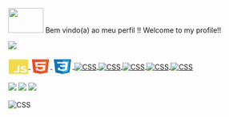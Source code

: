 <img lt="CSS" height="50" width="70" height="180em" src="https://github.com/geovanamayer/geovanamayer/assets/99758327/5cce395f-8588-4fc3-9ed0-e5318dafdb4c"/>    Bem vindo(a) ao meu perfil !!   Welcome to my profile!!  

 <div>
   <a href="https://github.com/geovanamayer">
  <img height="180em" src="https://github-readme-stats.vercel.app/api/top-langs/?username=geovanamayer&layout=compact&langs_count=6&theme=tokyonight"/>
  



</div>
<div style="display: inline_block"><br>
  <img align="center" alt="Js" height="30" width="40" src="https://raw.githubusercontent.com/devicons/devicon/master/icons/javascript/javascript-plain.svg">
  <img align="center" alt="HTML" height="30" width="40" src="https://raw.githubusercontent.com/devicons/devicon/master/icons/html5/html5-original.svg">
  <img align="center" alt="CSS" height="30" width="40" src="https://raw.githubusercontent.com/devicons/devicon/master/icons/css3/css3-original.svg">
 <img  align="center" alt="CSS" height="30" width="40" src="https://cdn.jsdelivr.net/gh/devicons/devicon/icons/python/python-original.svg" />
 <img align="center" alt="CSS" height="30" width="40" src="https://cdn.jsdelivr.net/gh/devicons/devicon/icons/postgresql/postgresql-original.svg" />
 <img align="center" alt="CSS" height="30" width="40" src="https://cdn.jsdelivr.net/gh/devicons/devicon/icons/mysql/mysql-original.svg" />
 <img align="center" alt="CSS" height="30" width="40" src="https://cdn.jsdelivr.net/gh/devicons/devicon/icons/php/php-original.svg" />
 <img align="center" alt="CSS" height="30" width="40" src="https://cdn.jsdelivr.net/gh/devicons/devicon/icons/react/react-original.svg" />
          
          
          
          

</div>
 
 <br>
 
 
<div> 
  <a href="https://www.instagram.com/geovana_nmayer/" target="_blank"><img src="https://img.shields.io/badge/-Instagram-%23E4405F?style=for-the-badge&logo=instagram&logoColor=white" target="_blank"></a>
 <a href="https://discord.gg/5DVhGKVf4h" target="_blank"><img src="https://img.shields.io/badge/Discord-7289DA?style=for-the-badge&logo=discord&logoColor=white" target="_blank](https://discord.com/channels/@me"></a> 
  <a href = "mailto:geovanamayer23@gmail.com"><img src="https://img.shields.io/badge/-Gmail-%23333?style=for-the-badge&logo=gmail&logoColor=white" target="_blank"></a></div>
<br>
<img  alt="CSS" height="300" width="4000" src="https://github.com/geovanamayer/geovanamayer/assets/99758327/fd70a828-7145-4b1f-9095-392a9ee775b9">
 

     
     
     
     
     
     
     
     
     
     
